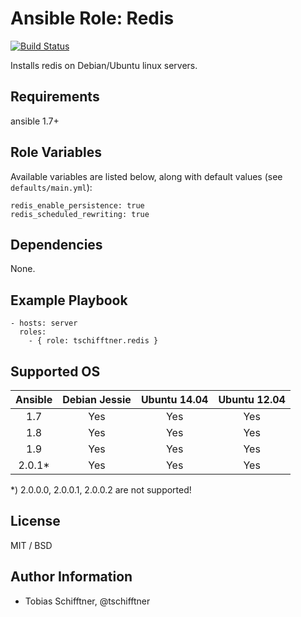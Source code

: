 # Ansible Role: Redis

[![Build Status](https://travis-ci.org/tschifftner/ansible-role-redis.svg)](https://travis-ci.org/tschifftner/ansible-role-redis)

Installs redis on Debian/Ubuntu linux servers.

## Requirements

ansible 1.7+

## Role Variables

Available variables are listed below, along with default values (see `defaults/main.yml`):

```
redis_enable_persistence: true
redis_scheduled_rewriting: true
```


## Dependencies

None.

## Example Playbook

    - hosts: server
      roles:
        - { role: tschifftner.redis }

## Supported OS

Ansible          | Debian Jessie    | Ubuntu 14.04    | Ubuntu 12.04
:--------------: | :--------------: | :-------------: | :-------------: 
1.7              | Yes              | Yes             | Yes
1.8              | Yes              | Yes             | Yes
1.9              | Yes              | Yes             | Yes
2.0.1*           | Yes              | Yes             | Yes

*) 2.0.0.0, 2.0.0.1, 2.0.0.2 are not supported!


## License

MIT / BSD

## Author Information

 - Tobias Schifftner, @tschifftner